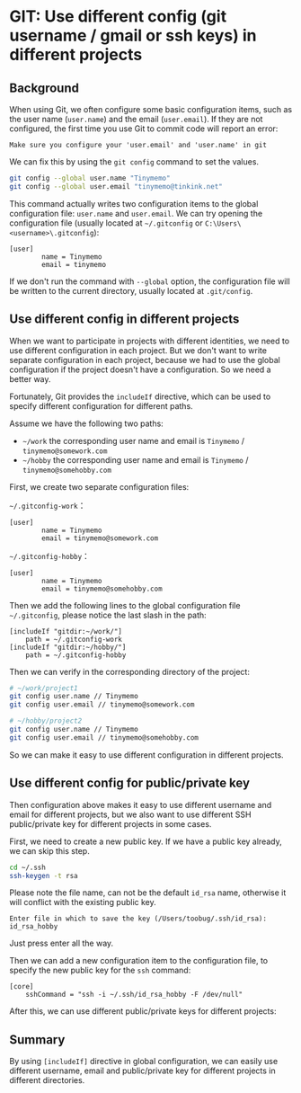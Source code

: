 # GIT: Use different config (git username / gmail or ssh keys) in different projects

## Background

When using Git, we often configure some basic configuration items, such as the user name (`user.name`) and the email (`user.email`). If they are not configured, the first time you use Git to commit code will report an error:

```
Make sure you configure your 'user.email' and 'user.name' in git
```

We can fix this by using the `git config` command to set the values.

```sh
git config --global user.name "Tinymemo"
git config --global user.email "tinymemo@tinkink.net"
```

This command actually writes two configuration items to the global configuration file: `user.name` and `user.email`. We can try opening the configuration file (usually located at `~/.gitconfig` or `C:\Users\<username>\.gitconfig`):

```
[user]
        name = Tinymemo
        email = tinymemo
```

If we don't run the command with `--global` option, the configuration file will be written to the current directory, usually located at `.git/config`.

## Use different config in different projects

When we want to participate in projects with different identities, we need to use different configuration in each project. But we don't want to write separate configuration in each project, because we had to use the global configuration if the project doesn't have a configuration. So we need a better way.

Fortunately, Git provides the `includeIf` directive, which can be used to specify different configuration for different paths.

Assume we have the following two paths:

- `~/work` the corresponding user name and email is `Tinymemo` / `tinymemo@somework.com`
- `~/hobby` the corresponding user name and email is `Tinymemo` / `tinymemo@somehobby.com`

First, we create two separate configuration files:

`~/.gitconfig-work`：

```
[user]
        name = Tinymemo
        email = tinymemo@somework.com
```

`~/.gitconfig-hobby`：

```
[user]
        name = Tinymemo
        email = tinymemo@somehobby.com
```

Then we add the following lines to the global configuration file `~/.gitconfig`, please notice the last slash in the path:

```
[includeIf "gitdir:~/work/"]
    path = ~/.gitconfig-work
[includeIf "gitdir:~/hobby/"]
    path = ~/.gitconfig-hobby
```

Then we can verify in the corresponding directory of the project:

```sh
# ~/work/project1
git config user.name // Tinymemo
git config user.email // tinymemo@somework.com

# ~/hobby/project2
git config user.name // Tinymemo
git config user.email // tinymemo@somehobby.com
```

So we can make it easy to use different configuration in different projects.

## Use different config for public/private key

Then configuration above makes it easy to use different username and email for different projects, but we also want to use different SSH public/private key for different projects in some cases.

First, we need to create a new public key. If we have a public key already, we can skip this step.

```sh
cd ~/.ssh
ssh-keygen -t rsa
```

Please note the file name, can not be the default `id_rsa` name, otherwise it will conflict with the existing public key.

```
Enter file in which to save the key (/Users/toobug/.ssh/id_rsa): id_rsa_hobby
```

Just press enter all the way.

Then we can add a new configuration item to the configuration file, to specify the new public key for the `ssh` command:

```
[core]
    sshCommand = "ssh -i ~/.ssh/id_rsa_hobby -F /dev/null"
```

After this, we can use different public/private keys for different projects:

## Summary

By using `[includeIf]` directive in global configuration, we can easily use different username, email and public/private key for different projects in different directories.
